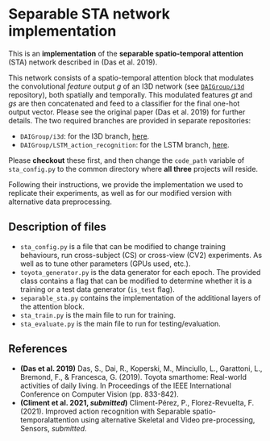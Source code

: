# Separable STA network implementation
This is an **implementation** of the **separable spatio-temporal attention** (STA) network described in
(Das et al. 2019).

This network consists of a spatio-temporal attention block that modulates the convolutional _feature_ output _g_ of an I3D
network (see [`DAIGroup/i3d`](github.com/DAIGroup/i3d) repository), both spatially and temporally. This modulated
features _gt_ and _gs_ are then concatenated and feed to a classifier for the final one-hot output vector. Please see
the original paper (Das et al. 2019) for further details. The two required branches are provided in separate 
repositories:

* `DAIGroup/i3d`: for the I3D branch, [here](github.com/DAIGroup/i3d).
* `DAIGroup/LSTM_action_recognition`: for the LSTM branch, [here](github.com/DAIGroup/LSTM_action_recognition).

Please **checkout** these first, and then change the `code_path` variable of `sta_config.py` to the common directory
where **all three** projects will reside. 

Following their instructions, we provide the implementation we used to replicate their experiments, as well as for our
modified version with alternative data preprocessing.

## Description of files

* `sta_config.py` is a file that can be modified to change training behaviours, run cross-subject (CS) or cross-view
  (CV2) experiments. As well as to tune other parameters (GPUs used, etc.).
* `toyota_generator.py` is the data generator for each epoch. The provided class contains a flag that can be modified to
determine whether it is a training or a test data generator (`is_test` flag).
* `separable_sta.py` contains the implementation of the additional layers of the attention block.
* `sta_train.py` is the main file to run for training.
* `sta_evaluate.py` is the main file to run for testing/evaluation.

## References

* **(Das et al. 2019)** Das, S., Dai, R., Koperski, M., Minciullo, L., Garattoni, L., Bremond, F., & Francesca, G. (2019). Toyota smarthome: Real-world activities of daily living. In Proceedings of the IEEE International Conference on Computer Vision (pp. 833-842).
* **(Climent et al. 2021, _submitted_)** Climent-Pérez, P., Florez-Revuelta, F. (2021). Improved action recognition with Separable spatio-temporalattention using alternative Skeletal and Video pre-processing, Sensors, _submitted_.
